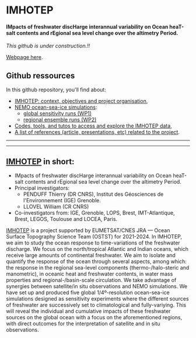 # IMHOTEP
#### IMpacts of freshwater discHarge interannual variability on Ocean heaT-salt contents and rEgional sea level change over the altimetry Period.

_This github is under construction.!!_

[Webpage here](https://stephanieleroux.github.io/Project-IMHOTEP/).


## Github ressources

In this github repository, you'll find about:
* [IMHOTEP: context, objectives and project organisation](https://stephanieleroux.github.io/Project-IMHOTEP/), 
* [NEMO ocean-sea-ice simulations](https://github.com/molines/IMHOTEP):
  - [global sensitivity runs (WP1)]()
  - [regional ensemble runs (WP2)]()
* [Codes, tools, and tutos to access and explore the IMHOTEP data](/TOOLS/),
* [A list of references (article, presentations, etc) related to the project]().

---
---

## [IMHOTEP](https://stephanieleroux.github.io/Project-IMHOTEP/) in short:
* IMpacts of freshwater discHarge interannual variability on Ocean heaT-salt contents and rEgional sea level change over the altimetry Period.
* Principal investigators: 
    - PENDUFF Thierry (DR CNRS), Institut des Géosciences de l'Environnement (IGE) Grenoble.
    - LLOVEL William (CR CNRS)
* Co-investigators from: IGE, Grenoble, LOPS, Brest,  IMT-Atlantique, Brest,  LEGOS, Toulouse	 and LOCEA, Paris.
 
 [IMHOTEP](https://stephanieleroux.github.io/Project-IMHOTEP/) is a project supported by EUMETSAT/CNES JRA — Ocean Surface Topography Science Team (OSTST)  for 2021-2024. In IMHOTEP, we aim to study the ocean response to time-variations of the  freshwater discharge. We focus on the north/tropical Atlantic and Indian oceans, which receive large amounts of continental freshwater. We aim to isolate and quantify the response of the ocean through several aspects, among which: the response in the regional sea-level components (thermo-/halo-steric and manometric), in oceanic heat and freshwater contents, in water mass properties and regional-/basin-scale circulation.
We  take advantage of synergies between satellite/in situ observations and NEMO simulations. We have  set up and produced  five global 1/4º-resolution ocean-sea-ice simulations designed as sensitivity experiments where the different sources of freshwater are successively set to climatological and fully-variying. This will reveal the individual and cumulative impacts of these freshwater sources on the global ocean with a focus on the aforementioned regions, with direct outcomes for the interpretation of satellite and in situ observations.
